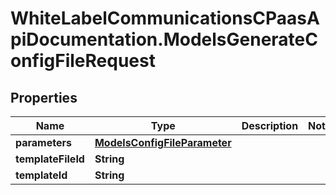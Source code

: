 # WhiteLabelCommunicationsCPaasApiDocumentation.ModelsGenerateConfigFileRequest

## Properties

Name | Type | Description | Notes
------------ | ------------- | ------------- | -------------
**parameters** | [**ModelsConfigFileParameter**](ModelsConfigFileParameter.md) |  | 
**templateFileId** | **String** |  | 
**templateId** | **String** |  | 


